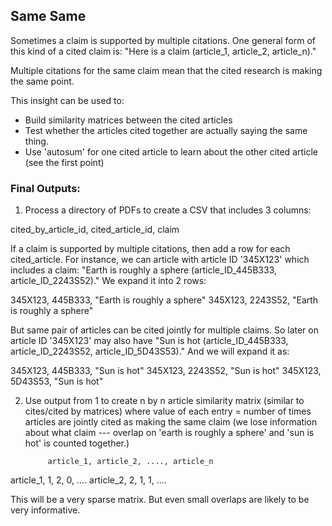 ## Same Same 

Sometimes a claim is supported by multiple citations. One general form of this kind of a cited claim is: "Here is a claim (article_1, article_2, article_n)." 

Multiple citations for the same claim mean that the cited research is making the same point. 

This insight can be used to:

* Build similarity matrices between the cited articles 
* Test whether the articles cited together are actually saying the same thing.
* Use 'autosum' for one cited article to learn about the other cited article (see the first point)

### Final Outputs:

1. Process a directory of PDFs to create a CSV that includes 3 columns:

cited_by_article_id, cited_article_id, claim

If a claim is supported by multiple citations, then add a row for each cited_article. For instance, we can article with article ID '345X123' which includes a claim: "Earth is roughly a sphere (article_ID_445B333, article_ID_2243S52)." We expand it into 2 rows:

345X123, 445B333, "Earth is roughly a sphere"
345X123, 2243S52, "Earth is roughly a sphere"

But same pair of articles can be cited jointly for multiple claims. So later on article ID '345X123' may also have "Sun is hot (article_ID_445B333, article_ID_2243S52, article_ID_5D43S53)." And we will expand it as:

345X123, 445B333, "Sun is hot"
345X123, 2243S52, "Sun is hot"
345X123, 5D43S53, "Sun is hot"

2. Use output from 1 to create n by n article similarity matrix (similar to cites/cited by matrices) where value of each entry = number of times articles are jointly cited as making the same claim (we lose information about what claim --- overlap on 'earth is roughly a sphere' and 'sun is hot' is counted together.) 

            article_1, article_2, ...., article_n

article_1,  1,           2,        0, .... 
article_2,  2,           1,        1, ....

This will be a very sparse matrix. But even small overlaps are likely to be very informative.